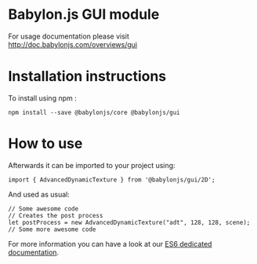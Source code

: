 Babylon.js GUI module
=====================

For usage documentation please visit http://doc.babylonjs.com/overviews/gui

# Installation instructions

To install using npm :

```
npm install --save @babylonjs/core @babylonjs/gui
```

# How to use

Afterwards it can be imported to your project using:

```
import { AdvancedDynamicTexture } from '@babylonjs/gui/2D';
```

And used as usual:

```
// Some awesome code
// Creates the post process
let postProcess = new AdvancedDynamicTexture("adt", 128, 128, scene);
// Some more awesome code
```

For more information you can have a look at our [ES6 dedicated documentation](https://doc.babylonjs.com/features/es6_support).
